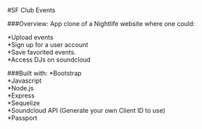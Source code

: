 #SF Club Events

###Overview:
App clone of a Nightlife website where one could:

*Upload events	
*Sign up for a user account		
*Save favorited events.		
*Access DJs on soundcloud	

###Built with:
*Bootstrap	
*Javascript		
*Node.js	
*Express	
*Sequelize	
*Soundcloud API	(Generate your own Client ID to use)	
*Passport

	

